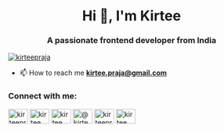 <h1 align="center">Hi 👋, I'm Kirtee</h1>
<h3 align="center">A passionate frontend developer from India</h3>

<p align="left"> <a href="https://twitter.com/kirteepraja" target="blank"><img src="https://img.shields.io/twitter/follow/kirteepraja?logo=twitter&style=for-the-badge" alt="kirteepraja" /></a> </p>

- 📫 How to reach me **kirtee.praja@gmail.com**

<h3 align="left">Connect with me:</h3>
<p align="left">
<a href="https://twitter.com/kirteepraja" target="blank"><img align="center" src="https://raw.githubusercontent.com/rahuldkjain/github-profile-readme-generator/master/src/images/icons/Social/twitter.svg" alt="kirteepraja" height="30" width="40" /></a>
<a href="https://linkedin.com/in/kirtee prajapati" target="blank"><img align="center" src="https://raw.githubusercontent.com/rahuldkjain/github-profile-readme-generator/master/src/images/icons/Social/linked-in-alt.svg" alt="kirtee prajapati" height="30" width="40" /></a>
<a href="https://instagram.com/kirtee_._prajapati" target="blank"><img align="center" src="https://raw.githubusercontent.com/rahuldkjain/github-profile-readme-generator/master/src/images/icons/Social/instagram.svg" alt="kirtee_._prajapati" height="30" width="40" /></a>
<a href="https://www.hackerrank.com/@kirtee_praja" target="blank"><img align="center" src="https://raw.githubusercontent.com/rahuldkjain/github-profile-readme-generator/master/src/images/icons/Social/hackerrank.svg" alt="@kirtee_praja" height="30" width="40" /></a>
<a href="https://www.leetcode.com/kirteepraja" target="blank"><img align="center" src="https://raw.githubusercontent.com/rahuldkjain/github-profile-readme-generator/master/src/images/icons/Social/leet-code.svg" alt="kirteepraja" height="30" width="40" /></a>
<a href="https://www.hackerearth.com/kirtee" target="blank"><img align="center" src="https://raw.githubusercontent.com/rahuldkjain/github-profile-readme-generator/master/src/images/icons/Social/hackerearth.svg" alt="kirtee" height="30" width="40" /></a>
</p>


